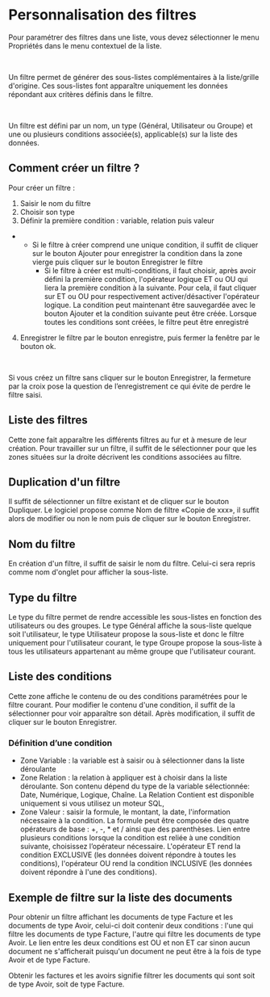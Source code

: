 # Personnalisation des filtres


Pour paramétrer des filtres dans une liste, vous devez sélectionner le menu Propriétés dans le menu contextuel de la liste.


 


Un filtre permet de générer des sous-listes complémentaires à la liste/grille d'origine. Ces sous-listes font apparaître uniquement les données répondant aux critères définis dans le filtre.


 


Un filtre est défini par un nom, un type (Général, Utilisateur ou Groupe) et une ou plusieurs conditions associée(s), applicable(s) sur la liste des données.


## Comment créer un filtre ?


Pour créer un filtre :


1. Saisir le nom du filtre
2. Choisir son type
3. Définir la première condition : variable, relation puis valeur


* + Si le filtre à créer comprend une unique condition, il suffit de cliquer sur le bouton Ajouter pour enregistrer la condition dans la zone vierge puis cliquer sur le bouton Enregistrer le filtre
	+ Si le filtre à créer est multi-conditions, il faut choisir, après avoir défini la première condition, l'opérateur logique ET ou OU qui liera la première condition à la suivante. Pour cela, il faut cliquer sur ET ou OU pour respectivement activer/désactiver l'opérateur logique. La condition peut maintenant être sauvegardée avec le bouton Ajouter et la condition suivante peut être créée. Lorsque toutes les conditions sont créées, le filtre peut être enregistré


4. Enregistrer le filtre par le bouton enregistre, puis fermer la fenêtre par le bouton ok.


 


Si vous créez un filtre sans cliquer sur le bouton Enregistrer, la fermeture par la croix pose la question de l’enregistrement ce qui évite de perdre le filtre saisi.


## Liste des filtres


Cette zone fait apparaître les différents filtres au fur et à mesure de leur création. Pour travailler sur un filtre, il suffit de le sélectionner pour que les zones situées sur la droite décrivent les conditions associées au filtre.


## Duplication d'un filtre


Il suffit de sélectionner un filtre existant et de cliquer sur le bouton Dupliquer. Le logiciel propose comme Nom de filtre «Copie de xxx», il suffit alors de modifier ou non le nom puis de cliquer sur le bouton Enregistrer.


## Nom du filtre


En création d'un filtre, il suffit de saisir le nom du filtre. Celui-ci sera repris comme nom d'onglet pour afficher la sous-liste.


## Type du filtre


Le type du filtre permet de rendre accessible les sous-listes en fonction des utilisateurs ou des groupes. Le type Général affiche la sous-liste quelque soit l'utilisateur, le type Utilisateur propose la sous-liste et donc le filtre uniquement pour l'utilisateur courant, le type Groupe propose la sous-liste à tous les utilisateurs appartenant au même groupe que l'utilisateur courant.


## Liste des conditions


Cette zone affiche le contenu de ou des conditions paramétrées pour le filtre courant. Pour modifier le contenu d'une condition, il suffit de la sélectionner pour voir apparaître son détail. Après modification, il suffit de cliquer sur le bouton Enregistrer.


### Définition d’une condition


* Zone Variable : la variable est à saisir ou à sélectionner dans la liste déroulante
* Zone Relation : la relation à appliquer est à choisir dans la liste déroulante. Son contenu dépend du type de la variable sélectionnée: Date, Numérique, Logique, Chaîne. La Relation Contient est disponible uniquement si vous utilisez un moteur SQL,
* Zone Valeur : saisir la formule, le montant, la date, l'information nécessaire à la condition. La formule peut être composée des quatre opérateurs de base : +, -, \* et / ainsi que des parenthèses. Lien entre plusieurs conditions lorsque la condition est reliée à une condition suivante, choisissez l’opérateur nécessaire. L'opérateur ET rend la condition EXCLUSIVE (les données doivent répondre à toutes les conditions), l'opérateur OU rend la condition INCLUSIVE (les données doivent répondre à l'une des conditions).


## Exemple de filtre sur la liste des documents


Pour obtenir un filtre affichant les documents de type Facture et les documents de type Avoir, celui-ci doit contenir deux conditions : l'une qui filtre les documents de type Facture, l'autre qui filtre les documents de type Avoir. Le lien entre les deux conditions est OU et non ET car sinon aucun document ne s'afficherait puisqu'un document ne peut être à la fois de type Avoir et de type Facture.


Obtenir les factures et les avoirs signifie filtrer les documents qui sont soit de type Avoir, soit de type Facture.



